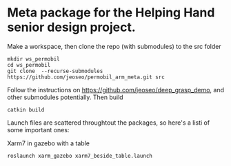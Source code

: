 # Meta package for the Helping Hand senior design project.

Make a workspace, then clone the repo (with submodules) to the src folder
```
mkdir ws_permobil
cd ws_permobil
git clone  --recurse-submodules https://github.com/jeoseo/permobil_arm_meta.git src
```
Follow the instructions on https://github.com/jeoseo/deep_grasp_demo, and other submodules potentially.
Then build
```
catkin build
```

Launch files are scattered throughtout the packages, so here's a listi of some important ones:

Xarm7 in gazebo with a table
```
roslaunch xarm_gazebo xarm7_beside_table.launch
```
